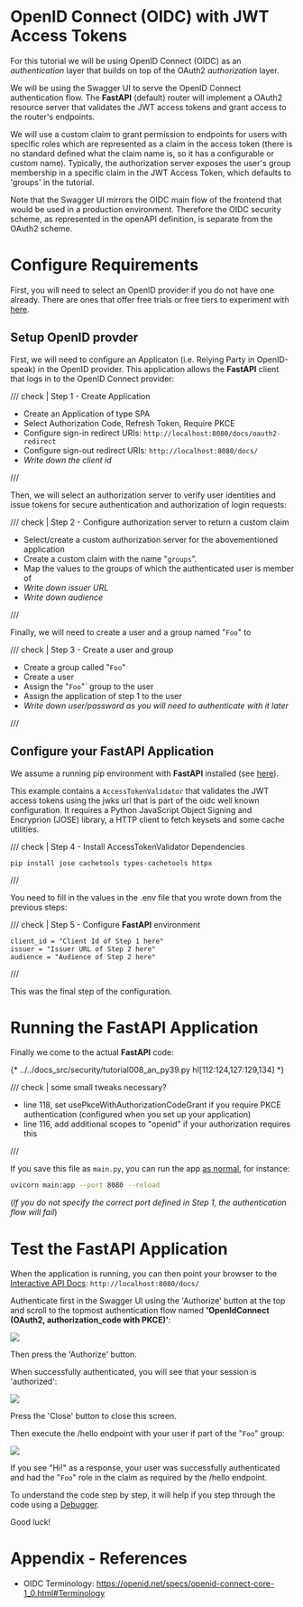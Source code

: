 # OpenID Connect (OIDC) with JWT Access Tokens

For this tutorial we will be using OpenID Connect (OIDC) as an *authentication* layer that builds on top of the OAuth2 *authorization* layer.

We will be using the Swagger UI to serve the OpenID Connect authentication flow. The **FastAPI** (default) router will implement a OAuth2 resource server that validates the JWT access tokens and grant access to the router's endpoints.

We will use a custom claim to grant permission to endpoints for users with specific roles which are represented as a claim in the access token (there is no standard defined what the claim name is, so it has a configurable or *custom* name). Typically, the authorization server exposes the user's group membership in a specific claim in the JWT Access Token, which defaults to 'groups' in the tutorial.

Note that the Swagger UI mirrors the OIDC main flow of the frontend that would be used in a production environment. Therefore the OIDC security scheme, as represented in the openAPI definition, is separate from the OAuth2 scheme.

# Configure Requirements

First, you will need to select an OpenID provider if you do not have one already. There are ones that offer free trials or free tiers to experiment with [here](https://identitymanagementinstitute.org/identity-and-access-management-vendor-list/).


## Setup OpenID provder

First, we will need to configure an Applicaton (i.e. Relying Party in OpenID-speak) in the OpenID provider. This application allows the **FastAPI** client that logs in to the OpenID Connect provider:

/// check | Step 1 - Create Application

* Create an Application of type SPA
* Select Authorization Code, Refresh Token, Require PKCE
* Configure sign-in redirect URIs: `http://localhost:8080/docs/oauth2-redirect`
* Configure sign-out redirect URIs: `http://localhost:8080/docs/`
* *Write down the client id*

///

Then, we will select an authorization server to verify user identities and issue tokens for secure authentication and authorization of login requests:

/// check | Step 2 - Configure authorization server to return a custom claim

* Select/create a custom authorization server for the abovementioned application
* Create a custom claim with the name "`groups`".
* Map the values to the groups of which the authenticated user is member of
* *Write down issuer URL*
* *Write down audience*

///

Finally, we will need to create a user and a group named "`Foo`" to

/// check | Step 3 - Create a user and group

* Create a group called "`Foo`"
* Create a user
* Assign the "`Foo`"` group to the user
* Assign the application of step 1 to the user
* *Write down user/password as you will need to authenticate with it later*

///

## Configure your **FastAPI** Application

We assume a running pip environment with **FastAPI** installed (see [here](../../index.md#installation)).

This example contains a `AccessTokenValidator` that validates the JWT access tokens using the jwks url that is part of the oidc well known configuration. It requires a Python JavaScript Object Signing and Encryprion (JOSE) library, a HTTP client to fetch keysets and some cache utilities.


/// check | Step 4 - Install AccessTokenValidator Dependencies

```console
pip install jose cachetools types-cachetools httpx
```

///

You need to fill in the values in the .env file that you wrote down from the previous steps:

/// check | Step 5 - Configure **FastAPI** environment

```
client_id = "Client Id of Step 1 here"
issuer = "Issuer URL of Step 2 here"
audience = "Audience of Step 2 here"
```

///

This was the final step of the configuration.

# Running the **FastAPI** Application

Finally we come to the actual **FastAPI** code:


{* ../../docs_src/security/tutorial008_an_py39.py hl[112:124,127:129,134] *}


/// check | some small tweaks necessary?

* line 118, set usePkceWithAuthorizationCodeGrant if you require PKCE authentication (configured when you set up your application)
* line 116, add additional scopes to "openid" if your authorization requires this

///

If you save this file as `main.py`, you can run the app [as normal](../../index.md#run-it), for instance:

```bash
uvicorn main:app --port 8080 --reload
```

(*If you do not specify the correct port defined in Step 1, the authentication flow will fail*)


# Test the **FastAPI** Application

When the application is running, you can then point your browser to the [Interactive API Docs](../../index.md#interactive-api-docs):
`http://localhost:8080/docs/`

Authenticate first in the Swagger UI using the 'Authorize' button at the top and scroll to the topmost authentication flow named **'OpenIdConnect (OAuth2, authorization_code with PKCE)'**:

<img src="/img/tutorial/security/image13.png">

Then press the 'Authorize' button.

When successfully authenticated, you will see that your session is 'authorized':

<img src="/img/tutorial/security/image14.png">

Press the 'Close' button to close this screen.

Then execute the /hello endpoint with your user if part of the "`Foo`" group:

<img src="/img/tutorial/security/image15.png">

If you see "Hi!" as a response, your user was successfully authenticated and had the "`Foo`" role in the claim as required by the /hello endpoint.

To understand the code step by step, it will help if you step through the code using a [Debugger](../debugging.md#run-your-code-with-your-debugger).

Good luck!

# Appendix - References

* OIDC Terminology: https://openid.net/specs/openid-connect-core-1_0.html#Terminology
